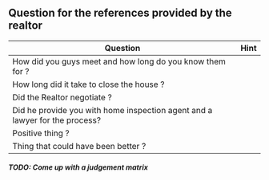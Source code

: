 ## Question for the references provided by the realtor

| Question | Hint | 
|--|--|
| How did you guys meet and how long do you know them for ?| 
| How long did it take to close the house ? |
| Did the Realtor negotiate ? |
| Did he provide you with home inspection agent and a lawyer for the process? |
| Positive thing ? |
| Thing that could have been better ?|



##### TODO: Come up with a judgement matrix